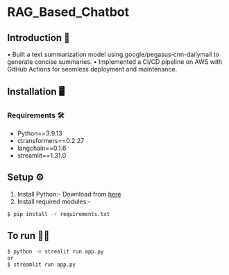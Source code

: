 
# RAG_Based_Chatbot

## Introduction 🎯
• Built a text summarization model using google/pegasus‐cnn-dailymail to generate concise summaries.
• Implemented a CI/CD pipeline on AWS with GitHub Actions for seamless deployment and maintenance.

## Installation :desktop_computer:

### Requirements :hammer_and_wrench:
- Python==3.9.13
- ctransformers==0.2.27
- langchain==0.1.6
- streamlit==1.31.0

## Setup :gear:
1. Install Python:-
  Download from [here](https://www.python.org/)
2. Install required modules:-
```bash
$ pip install -r requirements.txt

```


## To run 👨‍💻 
```bash
$ python -m strealit run app.py
or
$ streamlit run app.py

```


